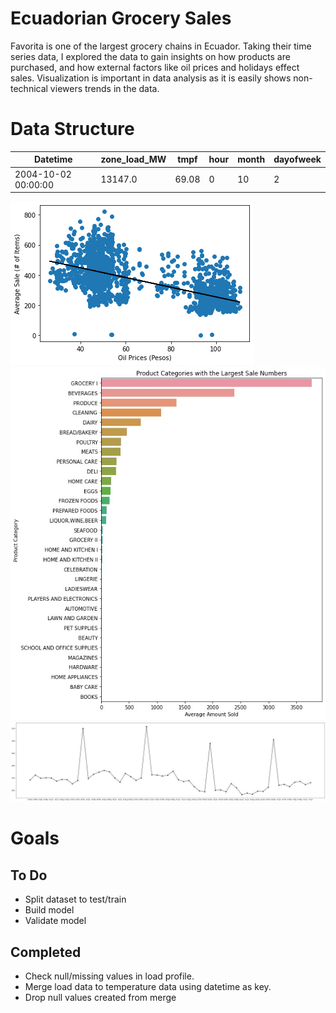 # Ecuadorian Grocery Sales

  
Favorita is one of the largest grocery chains in Ecuador. Taking their time series data, I explored the data to gain insights on how products are purchased, and how external factors like oil prices and holidays effect sales. Visualization is important in data analysis as it is easily shows non-technical viewers trends in the data.

# Data Structure

Datetime | zone_load_MW | tmpf | hour | month | dayofweek  
-------- | -------------| ---- | ---- | ----- | --------
2004-10-02 00:00:00 | 13147.0 | 69.08 | 0 | 10 | 2 

![oiltrend](plots/oil_trend.jpg)
![product_rank](plots/product_rank.jpg)
![sales_trend](plots/sales_trend.jpg)

# Goals

## To Do
- Split dataset to test/train
- Build model
- Validate model

## Completed 
- Check null/missing values in load profile.
- Merge load data to temperature data using datetime as key.
- Drop null values created from merge
